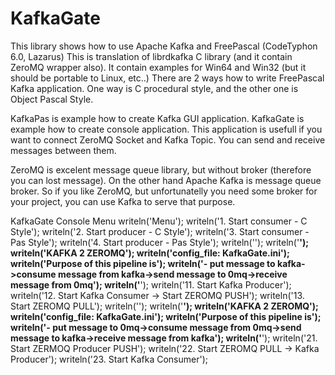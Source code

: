 # KafkaGate

This library shows how to use Apache Kafka and FreePascal (CodeTyphon 6.0, Lazarus)
This is translation of librdkafka C library (and it contain ZeroMQ wrapper also). 
It contain examples for Win64 and Win32 (but it should be portable to Linux, etc..)
There are 2 ways how to write FreePascal Kafka application. 
One way is C procedural style, and the other one is Object Pascal Style.

KafkaPas is example how to create Kafka GUI application. 
KafkaGate is example how to create console application. This application is usefull if you want to connect ZeroMQ Socket and Kafka Topic. You can send and receive messages between them. 

ZeroMQ is excelent message queue library, but without broker (therefore you can lost message).
On the other hand Apache Kafka is message queue broker. So if you like ZeroMQ, but unfortunatelly you need some broker for your project, you can use Kafka to serve that purpose.

KafkaGate Console Menu
writeln('Menu');
writeln('1. Start consumer - C Style');
writeln('2. Start producer - C Style');
writeln('3. Start consumer - Pas Style');
writeln('4. Start producer - Pas Style');
writeln('');
writeln('******************************');
writeln('KAFKA 2 ZEROMQ');
writeln('config_file: KafkaGate.ini');
writeln('Purpose of this pipeline is');
writeln('- put message to kafka->consume message from kafka->send message to 0mq->receive message from 0mq');
writeln('******************************');
writeln('11. Start Kafka Producer');
writeln('12. Start Kafka Consumer -> Start ZEROMQ PUSH');
writeln('13. Start ZEROMQ PULL');
writeln('');
writeln('******************************');
writeln('KAFKA 2 ZEROMQ');
writeln('config_file: KafkaGate.ini');
writeln('Purpose of this pipeline is');
writeln('- put message to 0mq->consume message from 0mq->send message to kafka->receive message from kafka');
writeln('******************************');
writeln('21. Start ZERMOQ Producer PUSH');
writeln('22. Start ZEROMQ PULL -> Kafka Producer');
writeln('23. Start Kafka Consumer');

